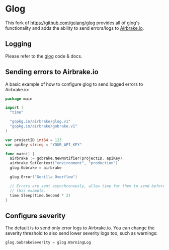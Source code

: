 # Glog

This fork of https://github.com/golang/glog provides all of glog's functionality
and adds the ability to send errors/logs to [Airbrake.io](https://airbrake.io).

## Logging

Please refer to the [glog](https://github.com/golang/glog) code & docs.

## Sending errors to Airbrake.io

A basic example of how to configure glog to send logged errors to Airbrake.io:

```go
package main

import (
  "time"

  "gopkg.in/airbrake/glog.v1"
  "gopkg.in/airbrake/gobrake.v1"
)

var projectID int64 = 123
var apiKey string = "YOUR_API_KEY"

func main() {
  airbrake := gobrake.NewNotifier(projectID, apiKey)
  airbrake.SetContext("environment", "production")
  glog.Gobrake = airbrake

  glog.Error("Gorilla Overflow")

  // Errors are sent asynchronously, allow time for them to send before we exit
  // this example.
  time.Sleep(time.Second * 2)
}
```

## Configure severity

The default is to send only error logs to Airbrake.io. You can change the
severity threshold to also send lower severity logs too, such as warnings:

```go
glog.GobrakeSeverity = glog.WarningLog
```
